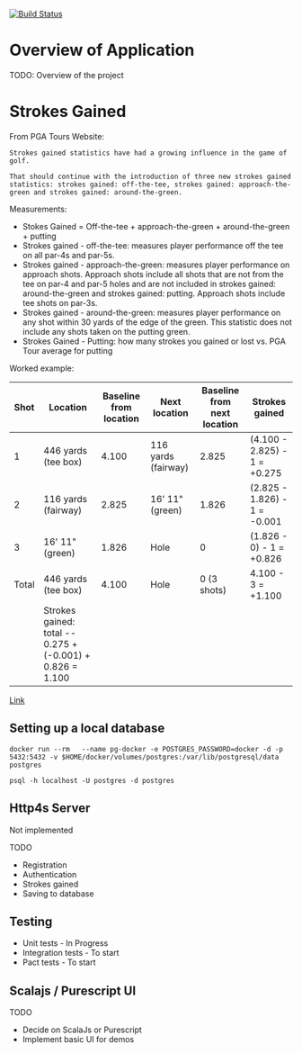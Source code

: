 
[![Build Status](https://travis-ci.com/dandxy89/kratos.svg?branch=master)](https://travis-ci.com/dandxy89/kratos)

# Overview of Application

TODO: Overview of the project

# Strokes Gained

From PGA Tours Website:

    Strokes gained statistics have had a growing influence in the game of golf. 
    
    That should continue with the introduction of three new strokes gained statistics: strokes gained: off-the-tee, strokes gained: approach-the-green and strokes gained: around-the-green.
    
Measurements:

*   Stokes Gained = Off-the-tee + approach-the-green + around-the-green + putting
*   Strokes gained - off-the-tee: measures player performance off the tee on all par-4s and par-5s. 
*   Strokes gained - approach-the-green: measures player performance on approach shots. Approach shots include all shots that are not from the tee on par-4 and par-5 holes and are not included in strokes gained: around-the-green and strokes gained: putting. Approach shots include tee shots on par-3s.
*   Strokes gained - around-the-green: measures player performance on any shot within 30 yards of the edge of the green. This statistic does not include any shots taken on the putting green.    
*   Strokes Gained - Putting: how many strokes you gained or lost vs. PGA Tour average for putting
    
Worked example:
    
| Shot  | Location                                                  | Baseline from location | Next location       | Baseline from next location | Strokes gained               |
|-------|-----------------------------------------------------------|------------------------|---------------------|-----------------------------|------------------------------|
| 1     | 446 yards (tee box)                                       | 4.100                  | 116 yards (fairway) | 2.825                       | (4.100 - 2.825) - 1 = +0.275 |
| 2     | 116 yards (fairway)                                       | 2.825                  | 16' 11" (green)     | 1.826                       | (2.825 - 1.826) - 1 = -0.001 |
| 3     | 16' 11" (green)                                           | 1.826                  | Hole                | 0                           | (1.826 - 0) - 1 = +0.826     |
| Total | 446 yards (tee box)                                       | 4.100                  | Hole                | 0 (3 shots)                 | 4.100 - 3 = +1.100           |
|       | Strokes gained: total -- 0.275 + (-0.001) + 0.826 = 1.100 |                        |                     |                             |                              |

[Link](https://www.pgatour.com/news/2016/05/31/strokes-gained-defined.html)

## Setting up a local database

    docker run --rm   --name pg-docker -e POSTGRES_PASSWORD=docker -d -p 5432:5432 -v $HOME/docker/volumes/postgres:/var/lib/postgresql/data postgres
    
    psql -h localhost -U postgres -d postgres

## Http4s Server

Not implemented

TODO

*   Registration
*   Authentication
*   Strokes gained
*   Saving to database

## Testing

*   Unit tests - In Progress
*   Integration tests - To start
*   Pact tests - To start

## Scalajs / Purescript UI

TODO

*   Decide on ScalaJs or Purescript
*   Implement basic UI for demos
